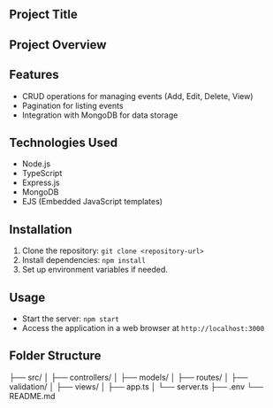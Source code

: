 Project Title
-------------

Project Overview
----------------

Features
--------

- CRUD operations for managing events (Add, Edit, Delete, View)
- Pagination for listing events
- Integration with MongoDB for data storage

Technologies Used
-----------------

- Node.js
- TypeScript
- Express.js
- MongoDB
- EJS (Embedded JavaScript templates)

Installation
------------

1. Clone the repository: `git clone <repository-url>`
2. Install dependencies: `npm install`
3. Set up environment variables if needed.

Usage
-----

- Start the server: `npm start`
- Access the application in a web browser at `http://localhost:3000`

Folder Structure
----------------
├── src/
│ ├── controllers/
│ ├── models/
│ ├── routes/
│ ├── validation/
│ ├── views/
│ ├── app.ts
│ └── server.ts
├── .env
└── README.md